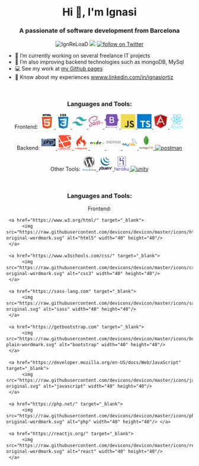 
<h1 align="center">Hi 👋, I'm Ignasi</h1>
<h3 align="center">A passionate of software development from Barcelona</h3>


<p align="center"> <img height="20px" src="https://komarev.com/ghpvc/?username=IgnReLoaD&label=Profile%20views&color=0e75b6&style=flat" alt="IgnReLoaD" />
<a href="https://github.com/IgnReLoaD"><img src="https://img.shields.io/github/stars/IgnReLoaD"/></a>
<a href="https://twitter.com/intent/follow?screen_name=ignasiortiz">
<img src="https://img.shields.io/twitter/follow/IgnasiOrtiz?style=social&logo=twitter" alt="follow on Twitter"></a></p>

<!--
**IgnReLoaD/IgnReLoaD** is a ✨ _special_ ✨ repository because its `README.md` (this file) appears on your GitHub profile.

Here are some ideas to get you started:

- 🔭 I’m currently working on ...
- 🌱 I’m currently learning ...
- 👯 I’m looking to collaborate on ...
- 🤔 I’m looking for help with ...
- 💬 Ask me about ...
- 📫 How to reach me: ...
- 😄 Pronouns: ...
- ⚡ Fun fact: ...
<!-- - 👨‍ You can check out about me at [my webpage](https://ign-informatica.comstratocastero.github.io/web-omar) ⚠️WIP <br> 
-->

- 🔭 I’m currently working on several freelance IT projects
- 🌱 I’m also improving backend technologies such as mongoDB, MySql
- 💻 See my work at [my Github pages](https://IgnReLoaD.github.io/) 
- 📄 Know about my experiences [wwww.linkedin.com/in/ignasiortiz](www.linkedin.com/in/ignasiortiz)


<br>
<h3 align="center">Languages and Tools:</h3>
<p align="center"> Frontend: 
 <a href="https://www.w3.org/html/" target="_blank"> 
  <img src="https://raw.githubusercontent.com/devicons/devicon/master/icons/html5/html5-original-wordmark.svg" alt="html5" width="40" height="40"/> 
 </a>
 <a href="https://www.w3schools.com/css/" target="_blank"> 
  <img src="https://raw.githubusercontent.com/devicons/devicon/master/icons/css3/css3-original-wordmark.svg" alt="css3" width="40" height="40"/> 
 </a>
 <a href="https://www.tailwindcss.com/" target="_blank"> 
  <img src="https://raw.githubusercontent.com/devicons/devicon/master/icons/tailwindcss/tailwindcss-plain.svg" alt="css3" width="40" height="40"/> 
 </a>
 <a href="https://sass-lang.com" target="_blank"> 
  <img src="https://raw.githubusercontent.com/devicons/devicon/master/icons/sass/sass-original.svg" alt="sass" width="40" height="40"/> 
 </a>
 <a href="https://getbootstrap.com" target="_blank"> 
  <img src="https://raw.githubusercontent.com/devicons/devicon/master/icons/bootstrap/bootstrap-plain-wordmark.svg" alt="bootstrap" width="40" height="40"/> 
 </a> 
 <a href="https://developer.mozilla.org/en-US/docs/Web/JavaScript" target="_blank"> 
  <img src="https://raw.githubusercontent.com/devicons/devicon/master/icons/javascript/javascript-original.svg" alt="javascript" width="40" height="40"/> 
 </a> 
 <a href="https://www.typescriptlang.org" target="_blank"> 
  <img src="https://raw.githubusercontent.com/devicons/devicon/master/icons/typescript/typescript-original.svg" alt="TypeScript" width="40" height="40"/> 
 </a> 
 <a href="https://angular.net/" target="_blank"> 
  <img src="https://raw.githubusercontent.com/devicons/devicon/master/icons/angularjs/angularjs-original.svg" alt="php" width="40" height="40"/> 
 </a>  
 <a href="https://reactjs.org/" target="_blank"> 
  <img src="https://raw.githubusercontent.com/devicons/devicon/master/icons/react/react-original-wordmark.svg" alt="react" width="40" height="40"/> 
 </a> 
 </p>

 <p align="center"> Backend:
 <a href="https://php.net/" target="_blank"> <img src="https://raw.githubusercontent.com/devicons/devicon/master/icons/php/php-original.svg" alt="php" width="40" height="40"/> </a>
 <a href="https://laravel.com/" target="_blank"> <img src="https://raw.githubusercontent.com/devicons/devicon/master/icons/laravel/laravel-plain-wordmark.svg" alt="php" width="40" height="40"/> </a>
 <a href="https://codeigniter.com/" target="_blank"> <img src="https://raw.githubusercontent.com/devicons/devicon/master/icons/codeigniter/codeigniter-plain-wordmark.svg" alt="php" width="40" height="40"/> </a>
 <a href="https://nodejs.org" target="_blank"> <img src="https://raw.githubusercontent.com/devicons/devicon/master/icons/nodejs/nodejs-original-wordmark.svg" alt="nodejs" width="40" height="40"/> </a> <a href="https://expressjs.com" target="_blank"> <img src="https://raw.githubusercontent.com/devicons/devicon/master/icons/express/express-original-wordmark.svg" alt="express" width="40" height="40"/> </a> <a href="https://www.mysql.com/" target="_blank"> <img src="https://raw.githubusercontent.com/devicons/devicon/master/icons/mysql/mysql-original-wordmark.svg" alt="mysql" width="40" height="40"/> </a> <a href="https://www.mongodb.com/" target="_blank"> <img src="https://raw.githubusercontent.com/devicons/devicon/master/icons/mongodb/mongodb-original-wordmark.svg" alt="mongodb" width="40" height="40"/> </a> <a href="https://postman.com" target="_blank"> <img src="https://www.vectorlogo.zone/logos/getpostman/getpostman-icon.svg" alt="postman" width="40" height="40"/> </a> 
 </p>
 
<p align="center">Other Tools:
 <a href="https://wordpress.org" target="_blank"> <img src="https://raw.githubusercontent.com/devicons/devicon/master/icons/wordpress/wordpress-original.svg" alt="WordPress" width="40" height="40"/> </a>
 <a href="https://www.jquery.com" target="_blank"> <img src="https://raw.githubusercontent.com/devicons/devicon/master/icons/jquery/jquery-original-wordmark.svg" alt="jQuery" width="40" height="40"/> </a> 
 <a href="https://www.heroku.com/" target="_blank"> <img src="https://raw.githubusercontent.com/devicons/devicon/master/icons/heroku/heroku-original-wordmark.svg" alt="Heroku" width="40" height="40"/> </a> 
  <a href="https://unity.com/" target="_blank"> <img src="https://www.vectorlogo.zone/logos/unity3d/unity3d-icon.svg" alt="unity" width="40" height="40"/> </a>
 </p>
 
 

<br>
<h3 align="center">Languages and Tools:</h3>

<p align="center"> Frontend: 
 
     <a href="https://www.w3.org/html/" target="_blank"> 
          <img src="https://raw.githubusercontent.com/devicons/devicon/master/icons/html5/html5-original-wordmark.svg" alt="html5" width="40" height="40"/> 
     </a>
 
     <a href="https://www.w3schools.com/css/" target="_blank"> 
          <img src="https://raw.githubusercontent.com/devicons/devicon/master/icons/css3/css3-original-wordmark.svg" alt="css3" width="40" height="40"/> 
     </a>
 
     <a href="https://sass-lang.com" target="_blank"> 
          <img src="https://raw.githubusercontent.com/devicons/devicon/master/icons/sass/sass-original.svg" alt="sass" width="40" height="40"/> 
     </a>
 
     <a href="https://getbootstrap.com" target="_blank"> 
          <img src="https://raw.githubusercontent.com/devicons/devicon/master/icons/bootstrap/bootstrap-plain-wordmark.svg" alt="bootstrap" width="40" height="40"/>
     </a> 
 
     <a href="https://developer.mozilla.org/en-US/docs/Web/JavaScript" target="_blank"> 
          <img src="https://raw.githubusercontent.com/devicons/devicon/master/icons/javascript/javascript-original.svg" alt="javascript" width="40" height="40"/>
     </a> 
 
     <a href="https://php.net/" target="_blank"> 
          <img src="https://raw.githubusercontent.com/devicons/devicon/master/icons/php/php-original-wordmark.svg" alt="php" width="40" height="40"/> </a> 
 
     <a href="https://reactjs.org/" target="_blank"> 
          <img src="https://raw.githubusercontent.com/devicons/devicon/master/icons/react/react-original-wordmark.svg" alt="react" width="40" height="40"/> 
     </a> 
</p>

